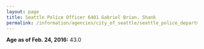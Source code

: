 ```yaml
---
layout: page
title: Seattle Police Officer 6401 Gabriel Brian. Shank
permalink: /information/agencies/city_of_seattle/seattle_police_department/copbook/6401/
---
```


**Age as of Feb. 24, 2016:** 43.0
